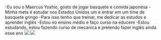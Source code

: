 -Eu sou o Maercus Yoshio, gosto de jogar basquete e comida japonesa 
 -Minha meta é estudar nos Estados Unidos um e entrar em um  time de basquete gringo 
 -Para isso tenho que treinar, me dedicar as estudos e aprender inglês
 -Estou no ensino  médio e faço curso na educere
 -Estou estudando, estou fazendo curso de mecanica e pretendo fazer inglês ainda esse ano 
 ![](https://img.shields.io/badge/Scratch-4D97FF?style=for-the-badge&logo=Scratch&logoColor=white)
 ![](https://img.shield-s.io/badge/JavaScript-323330?style=for-the-badge&logo=javascript&logoColor=F7DF1E)
